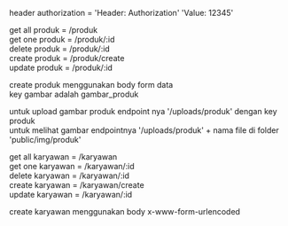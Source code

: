 header authorization = 'Header: Authorization' 'Value: 12345' <br>

get all produk = /produk <br>
get one produk = /produk/:id <br>
delete produk = /produk/:id <br>
create produk = /produk/create <br>
update produk = /produk/:id <br>

create produk menggunakan body form data <br>
key gambar adalah gambar_produk <br>

untuk upload gambar produk endpoint nya '/uploads/produk' dengan key produk <br>
untuk melihat gambar endpointnya '/uploads/produk' + nama file di folder 'public/img/produk' <br> 

get all karyawan = /karyawan <br>
get one karyawan = /karyawan/:id <br>
delete karyawan = /karyawan/:id <br>
create karyawan = /karyawan/create <br>
update karyawan = /karyawan/:id <br>

create karyawan menggunakan body x-www-form-urlencoded <br>

